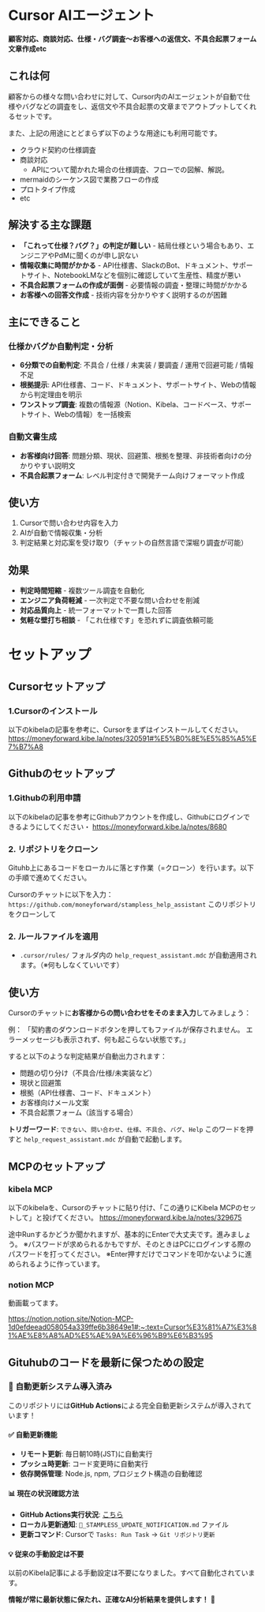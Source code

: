 # Cursor AIエージェント 

**顧客対応、商談対応、仕様・バグ調査〜お客様への返信文、不具合起票フォーム文章作成etc**

## これは何
顧客からの様々な問い合わせに対して、Cursor内のAIエージェントが自動で仕様やバグなどの調査をし、返信文や不具合起票の文章までアウトプットしてくれるセットです。

また、上記の用途にとどまらず以下のような用途にも利用可能です。
- クラウド契約の仕様調査
- 商談対応
  - APIについて聞かれた場合の仕様調査、フローでの図解、解説。
- mermaidのシーケンス図で業務フローの作成
- プロトタイプ作成
- etc

## 解決する主な課題

- **「これって仕様？バグ？」の判定が難しい** - 結局仕様という場合もあり、エンジニアやPdMに聞くのが申し訳ない
- **情報収集に時間がかかる** - API仕様書、SlackのBot、ドキュメント、サポートサイト、NotebookLMなどを個別に確認していて生産性、精度が悪い
- **不具合起票フォームの作成が面倒** - 必要情報の調査・整理に時間がかかる
- **お客様への回答文作成** - 技術内容を分かりやすく説明するのが困難

## 主にできること

### 仕様かバグか自動判定・分析
- **6分類での自動判定**: 不具合 / 仕様 / 未実装 / 要調査 / 運用で回避可能 / 情報不足
- **根拠提示**: API仕様書、コード、ドキュメント、サポートサイト、Webの情報から判定理由を明示
- **ワンストップ調査**: 複数の情報源（Notion、Kibela、コードベース、サポートサイト、Webの情報）を一括検索

### 自動文書生成
- **お客様向け回答**: 問題分類、現状、回避策、根拠を整理、非技術者向けの分かりやすい説明文
- **不具合起票フォーム**: レベル判定付きで開発チーム向けフォーマット作成

## 使い方
1. Cursorで問い合わせ内容を入力
2. AIが自動で情報収集・分析
3. 判定結果と対応案を受け取り（チャットの自然言語で深堀り調査が可能）

## 効果
- **判定時間短縮** - 複数ツール調査を自動化
- **エンジニア負荷軽減** - 一次判定で不要な問い合わせを削減  
- **対応品質向上** - 統一フォーマットで一貫した回答
- **気軽な壁打ち相談** - 「これ仕様です」を恐れずに調査依頼可能

# セットアップ

## Cursorセットアップ
### 1.Cursorのインストール
以下のkibelaの記事を参考に、Cursorをまずはインストールしてください。
https://moneyforward.kibe.la/notes/320591#%E5%B0%8E%E5%85%A5%E7%B7%A8

## Githubのセットアップ
### 1.Githubの利用申請
以下のkibelaの記事を参考にGithubアカウントを作成し、Githubにログインできるようにしてください・
https://moneyforward.kibe.la/notes/8680

### 2. リポジトリをクローン
Gituhb上にあるコードをローカルに落とす作業（=クローン）を行います。以下の手順で進めてください。

Cursorのチャットに以下を入力：
`https://github.com/moneyforward/stampless_help_assistant` 
このリポジトリをクローンして

### 2. ルールファイルを適用
- `.cursor/rules/` フォルダ内の `help_request_assistant.mdc` が自動適用されます。（※何もしなくていいです）

## 使い方
Cursorのチャットに**お客様からの問い合わせをそのまま入力**してみましょう：

例：
「契約書のダウンロードボタンを押してもファイルが保存されません。
エラーメッセージも表示されず、何も起こらない状態です。」

すると以下のような判定結果が自動出力されます：
- 問題の切り分け（不具合/仕様/未実装など）
- 現状と回避策
- 根拠（API仕様書、コード、ドキュメント）
- お客様向けメール文案
- 不具合起票フォーム（該当する場合）

**トリガーワード**: `できない`、`問い合わせ`、`仕様`、`不具合`、`バグ`、`Help`
このワードを押すと `help_request_assistant.mdc` が自動で起動します。

## MCPのセットアップ
### kibela MCP
以下のkibelaを、Cursorのチャットに貼り付け、「この通りにKibela MCPのセットして」と投げてください。
https://moneyforward.kibe.la/notes/329675

途中Runするかどうか聞かれますが、基本的にEnterで大丈夫です。進みましょう。
※パスワードが求められるかもですが、そのときはPCにログインする際のパスワードを打ってください。
※Enter押すだけでコマンドを叩かないように進められるように作っています。

### notion MCP
動画載ってます。

https://notion.notion.site/Notion-MCP-1d0efdeead058054a339ffe6b38649e1#:~:text=Cursor%E3%81%A7%E3%81%AE%E8%A8%AD%E5%AE%9A%E6%96%B9%E6%B3%95

## Gituhubのコードを最新に保つための設定
### 🚀 **自動更新システム導入済み**

このリポジトリには**GitHub Actions**による完全自動更新システムが導入されています！

#### ✅ **自動更新機能**
- **リモート更新**: 毎日朝10時(JST)に自動実行
- **プッシュ時更新**: コード変更時に自動実行  
- **依存関係管理**: Node.js, npm, プロジェクト構造の自動確認

#### 📊 **現在の状況確認方法**
- **GitHub Actions実行状況**: [こちら](https://github.com/moneyforward/stampless_help_assistant/actions)
- **ローカル更新通知**: `🔔_STAMPLESS_UPDATE_NOTIFICATION.md` ファイル
- **更新コマンド**: Cursorで `Tasks: Run Task` → `Git リポジトリ更新`

#### 💡 **従来の手動設定は不要**
以前のKibela記事による手動設定は不要になりました。すべて自動化されています。

**情報が常に最新状態に保たれ、正確なAI分析結果を提供します！** 🎯






